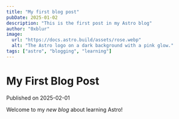 ```yaml
---
title: "My first blog post"
pubDate: 2025-01-02
description: "This is the first post in my Astro blog"
author: "0xblur"
image:
  url: "https://docs.astro.build/assets/rose.webp"
  alt: "The Astro logo on a dark background with a pink glow."
tags: ["astro", "blogging", "learning"]
---
```


# My First Blog Post

Published on 2025-02-01

Welcome to my _new blog_ about learning Astro!
